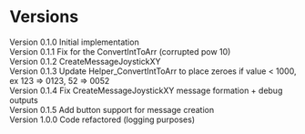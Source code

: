 # Versions

Version 0.1.0 Initial implementation<br>
Version 0.1.1 Fix for the ConvertIntToArr (corrupted pow 10)<br>
Version 0.1.2 CreateMessageJoystickXY<br>
Version 0.1.3 Update Helper_ConvertIntToArr to place zeroes if value < 1000, ex 123 => 0123, 52 => 0052<br>
Version 0.1.4 Fix CreateMessageJoystickXY message formation + debug outputs<br>
Version 0.1.5 Add button support for message creation<br>
Version 1.0.0 Code refactored (logging purposes)<br>